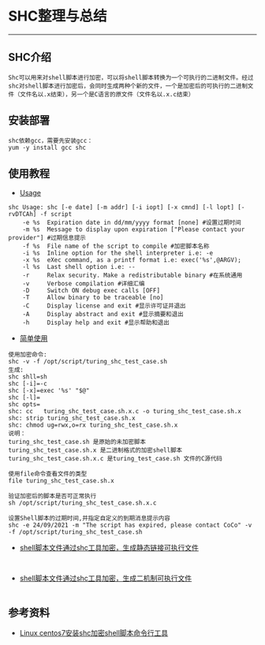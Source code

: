 
# SHC整理与总结

---

## SHC介绍
```.text
Shc可以用来对shell脚本进行加密，可以将shell脚本转换为一个可执行的二进制文件。经过shc对shell脚本进行加密后，会同时生成两种个新的文件，一个是加密后的可执行的二进制文件（文件名以.x结束），另一个是C语言的原文件（文件名以.x.c结束）
```

## 安装部署
```.text
shc依赖gcc，需要先安装gcc：
yum -y install gcc shc
```

## 使用教程
- [Usage]()
```.text
shc Usage: shc [-e date] [-m addr] [-i iopt] [-x cmnd] [-l lopt] [-rvDTCAh] -f script
    -e %s  Expiration date in dd/mm/yyyy format [none] #设置过期时间
    -m %s  Message to display upon expiration ["Please contact your provider"] #过期信息提示
    -f %s  File name of the script to compile #加密脚本名称
    -i %s  Inline option for the shell interpreter i.e: -e
    -x %s  eXec command, as a printf format i.e: exec('%s',@ARGV);
    -l %s  Last shell option i.e: --
    -r     Relax security. Make a redistributable binary #在系统通用
    -v     Verbose compilation #详细汇编
    -D     Switch ON debug exec calls [OFF]
    -T     Allow binary to be traceable [no]
    -C     Display license and exit #显示许可证并退出
    -A     Display abstract and exit #显示摘要和退出
    -h     Display help and exit #显示帮助和退出
```
- [简单使用]()
```.text
使用加密命令:
shc -v -f /opt/script/turing_shc_test_case.sh
生成:
shc shll=sh
shc [-i]=-c
shc [-x]=exec '%s' "$@"
shc [-l]=
shc opts=
shc: cc   turing_shc_test_case.sh.x.c -o turing_shc_test_case.sh.x
shc: strip turing_shc_test_case.sh.x
shc: chmod ug=rwx,o=rx turing_shc_test_case.sh.x
说明：
turing_shc_test_case.sh 是原始的未加密脚本
turing_shc_test_case.sh.x 是二进制格式的加密shell脚本
turing_shc_test_case.sh.x.c 是turing_test_case.sh 文件的C源代码

使用file命令查看文件的类型
file turing_shc_test_case.sh.x

验证加密后的脚本是否可正常执行
sh /opt/script/turing_shc_test_case.sh.x.c

设置Shell脚本的过期时间,并指定自定义的到期消息提示内容
shc -e 24/09/2021 -m "The script has expired, please contact CoCo" -v -f /opt/script/turing_shc_test_case.sh
```

- [shell脚本文件通过shc工具加密，生成静态链接可执行文件]()
```.text


```
- [shell脚本文件通过shc工具加密，生成二机制可执行文件]()
```.text

```










## 参考资料
- [Linux centos7安装shc加密shell脚本命令行工具](https://blog.51cto.com/zhangxueliang/11709061)











